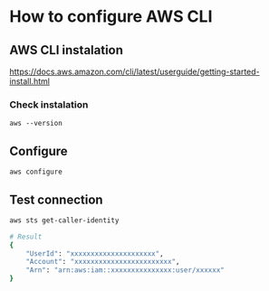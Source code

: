 # How to configure AWS CLI

## AWS CLI instalation 
https://docs.aws.amazon.com/cli/latest/userguide/getting-started-install.html

### Check instalation
`aws --version`

## Configure
`aws configure`

## Test connection
```bash
aws sts get-caller-identity

# Result
{
    "UserId": "xxxxxxxxxxxxxxxxxxxxx",
    "Account": "xxxxxxxxxxxxxxxxxxxxxxxx",
    "Arn": "arn:aws:iam::xxxxxxxxxxxxxxx:user/xxxxxx"
}
```